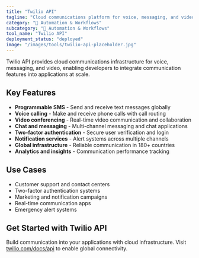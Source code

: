 ```yaml
---
title: "Twilio API"
tagline: "Cloud communications platform for voice, messaging, and video"
category: "🔄 Automation & Workflows"
subcategory: "🔄 Automation & Workflows"
tool_name: "Twilio API"
deployment_status: "deployed"
image: "/images/tools/twilio-api-placeholder.jpg"
---
```

Twilio API provides cloud communications infrastructure for voice, messaging, and video, enabling developers to integrate communication features into applications at scale.

## Key Features

- **Programmable SMS** - Send and receive text messages globally
- **Voice calling** - Make and receive phone calls with call routing
- **Video conferencing** - Real-time video communication and collaboration
- **Chat and messaging** - Multi-channel messaging and chat applications
- **Two-factor authentication** - Secure user verification and login
- **Notification services** - Alert systems across multiple channels
- **Global infrastructure** - Reliable communication in 180+ countries
- **Analytics and insights** - Communication performance tracking

## Use Cases

- Customer support and contact centers
- Two-factor authentication systems
- Marketing and notification campaigns
- Real-time communication apps
- Emergency alert systems

## Get Started with Twilio API

Build communication into your applications with cloud infrastructure. Visit [twilio.com/docs/api](https://www.twilio.com/docs/api) to enable global connectivity.